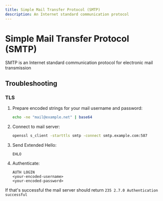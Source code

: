 ```yaml
---
title: Simple Mail Transfer Protocol (SMTP)
description: An Internet standard communication protocol
---
```


# Simple Mail Transfer Protocol (SMTP)

SMTP is an Internet standard communication protocol for electronic mail transmission

## Troubleshooting

### TLS

1. Prepare encoded strings for your mail username and password:

   ```bash
   echo -ne "mail@example.net" | base64
   ```

2. Connect to mail server:

   ```bash
   openssl s_client -starttls smtp -connect smtp.example.com:587
   ```

3. Send Extended Hello:

   ```smtp
   EHLO
   ```

4. Authenticate:

   ```smtp
   AUTH LOGIN
   <your-encoded-username>
   <your-encoded-password>
   ```

If that's successful the mail server should return `235 2.7.0 Authentication successful`
